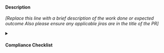 #### Description
_[Replace this line with a brief description of the work done or expected outcome
 Also please ensure any applicable jiras are in the title of the PR]_

<details><summary><h4>Compliance Checklist</h4></summary>
- [ ] I have verified that this is not a new project. If it is a new project (new service, new application, new repository), I have contacted the InfoSec team and completed their processes to gain proper approval from the following InfoSec team members:

- [ ] I have verified that the backout plan for this change conforms to our standard engineering backout plan located [here](https://payitdev.atlassian.net/wiki/spaces/SEC/pages/2833416205/Standard+Change+Control+Back+Out+Plan). If it does not, I have documented an alternative backout plan below:

- [ ] I have verified that this change is backwards compatible. If it is not, I have specified the breaking changes and how they will be handled below:

- [ ] I have verified that this change will not impact the security controls built into the application or introduce any new security vulnerabilities. If it will, I have defined the security impact below:

- [ ] I have verified that this change will not result in downtime. If it will, I have noted the impact below:

- [ ] I have verified that no new dependencies were introduced. If they were, I have vetted them below:

- [ ] I have verified that all applicable tests were updated to ensure complete test coverage of any new or modified code.

- [ ] I have verified that any relevant documentation such as the README is still up to date and not impacted by my changes. If documentation needs updating for accuracy, I have done so.
</details>
